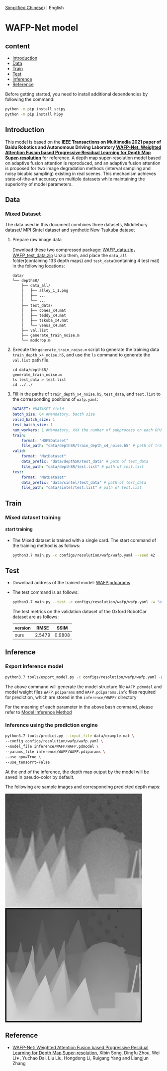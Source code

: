 [Simplified Chinese](../../../zh-CN/model_zoo/resolution/wafp.md)) | English

# WAFP-Net model

## content

- [Introduction](#Introduction)
- [Data](#Data)
- [Train](#Train)
- [Test](#Test)
- [Inference](#Inference)
- [Reference](#Reference)

Before getting started, you need to install additional dependencies by following the command:

```bash
python -m pip install scipy
python -m pip install h5py
```

## Introduction

This model is based on the **IEEE Transactions on Multimedia 2021 paper of Baidu Robotics and Autonomous Driving Laboratory [WAFP-Net: Weighted Attention Fusion based Progressive Residual Learning for Depth Map Super-resolution](https://ieeexplore.ieee.org/document/9563214/)** for reference.
A depth map super-resolution model based on adaptive fusion attention is reproduced, and an adaptive fusion attention is proposed for two image degradation methods (interval sampling and noisy bicubic sampling) existing in real scenes. This mechanism achieves state-of-the-art accuracy on multiple datasets while maintaining the superiority of model parameters.


## Data

### Mixed Dataset

The data used in this document combines three datasets, Middlebury dataset/ MPI Sintel dataset and synthetic New Tsukuba dataset
1. Prepare raw image data

    Download these two compressed package: [WAFP_data.zip](https://videotag.bj.bcebos.com/Data/WAFP_data.zip)，[WAFP_test_data.zip](https://videotag.bj.bcebos.com/Data/WAFP_test_data.zip)
    Unzip them, and place the `data_all` folder(containing 133 depth maps) and `test_data`(containing 4 test mat) in the following locations:

    ```shell
    data/
    └── depthSR/
        ├── data_all/
        │   ├── alley_1_1.png
        │   ├── ...
        │   └── ...
        ├── test_data/
        │   ├── cones_x4.mat
        │   ├── teddy_x4.mat
        │   ├── tskuba_x4.mat
        │   └── venus_x4.mat
        ├── val.list
        ├── generate_train_noise.m
        └── modcrop.m
    ```

2. Execute the `generate_train_noise.m` script to generate the training data `train_depth_x4_noise.h5`, and use the `ls` command to generate the `val.list` path file.
    ```shell
    cd data/depthSR/
    generate_train_noise.m
    ls test_data > test.list
    cd ../../
    ```

3. Fill in the paths of `train_depth_x4_noise.h5`, `test_data`, and `test.list` to the corresponding positions of `wafp.yaml`:
    ```yaml
    DATASET: #DATASET field
    batch_size: 64 #Mandatory, bacth size
    valid_batch_size: 1
    test_batch_size: 1
    num_workers: 1 #Mandatory, XXX the number of subprocess on each GPU.
    train:
        format: "HDF5Dataset"
        file_path: "data/depthSR/train_depth_x4_noise.h5" # path of train_depth_x4_noise.h5
    valid:
        format: "MatDataset"
        data_prefix: "data/depthSR/test_data" # path of test_data
        file_path: "data/depthSR/test.list" # path of test.list
    test:
        format: "MatDataset"
        data_prefix: "data/sintel/test_data" # path of test_data
        file_path: "data/sintel/test.list" # path of test.list
    ```

## Train

### Mixed dataset training

#### start training

- The Mixed dataset is trained with a single card. The start command of the training method is as follows:

    ```bash
    python3.7 main.py -c configs/resolution/wafp/wafp.yaml --seed 42
    ```


## Test

- Download address of the trained model: [WAFP.pdparams](https://videotag.bj.bcebos.com/PaddleVideo-release2.3/WAFP_best.pdparams)

- The test command is as follows:

  ```bash
  python3.7 main.py --test -c configs/resolution/wafp/wafp.yaml -w "output/WAFP/WAFP_epoch_00080.pdparams"
  ```

    The test metrics on the validation dataset of the Oxford RobotCar dataset are as follows:

  | version | RMSE    |  SSIM   |
  | :------ | :-----: | :-----: |
  | ours    |  2.5479 |  0.9808 |

## Inference

### Export inference model

```bash
python3.7 tools/export_model.py -c configs/resolution/wafp/wafp.yaml -p data/WAFP.pdparams -o inference/WAFP
```

The above command will generate the model structure file `WAFP.pdmodel` and model weight files `WAFP.pdiparams` and `WAFP.pdiparams.info` files required for prediction, which are stored in the `inference/WAFP/` directory

For the meaning of each parameter in the above bash command, please refer to [Model Inference Method](https://github.com/PaddlePaddle/PaddleVideo/blob/release/2.0/docs/zh-CN/start.md#2-%E6%A8%A1%E5%9E%8B%E6%8E%A8%E7%90%86)

### Inference using the prediction engine

```bash
python3.7 tools/predict.py --input_file data/example.mat \
--config configs/resolution/wafp/wafp.yaml \
--model_file inference/WAFP/WAFP.pdmodel \
--params_file inference/WAFP/WAFP.pdiparams \
--use_gpu=True \
--use_tensorrt=False
```

At the end of the inference, the depth map output by the model will be saved in pseudo-color by default.

The following are sample images and corresponding predicted depth maps:

<img src="../../../images/cones_x4_wafp_input.png" alt="input" align=center />

<img src="../../../images/cones_x4_wafp_output.png" alt="output" align=center />


## Reference

- [WAFP-Net: Weighted Attention Fusion based Progressive Residual Learning for Depth Map Super-resolution](https://ieeexplore.ieee.org/document/9563214/), Xibin Song, Dingfu Zhou, Wei Li∗, Yuchao Dai, Liu Liu, Hongdong Li, Ruigang Yang and Liangjun Zhang
